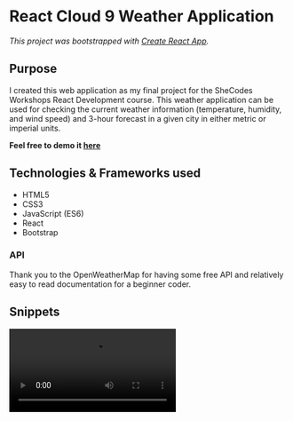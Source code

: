 # React Cloud 9 Weather Application

*This project was bootstrapped with [Create React App](https://github.com/facebook/create-react-app).*

## Purpose 

I created this web application as my final project for the SheCodes Workshops React Development course. This weather application can be used for checking the current weather information (temperature, humidity, and wind speed) and 3-hour forecast in a given city in either metric or imperial units.

**Feel free to demo it [here](https://zealous-babbage-d06cf3.netlify.app)**

## Technologies & Frameworks used

- HTML5
- CSS3
- JavaScript (ES6)
- React
- Bootstrap 

### API 

Thank you to the OpenWeatherMap for having some free API and relatively easy to read documentation for a beginner coder.

## Snippets

![Image](../temp-demo.mov?raw=true)
